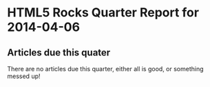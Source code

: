 HTML5 Rocks Quarter Report for 2014-04-06
=========================================

Articles due this quater
------------------------

There are no articles due this quarter, either all is good, or something messed up!

